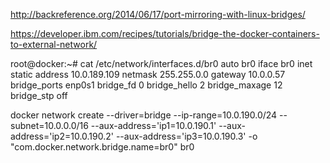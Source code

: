 
http://backreference.org/2014/06/17/port-mirroring-with-linux-bridges/



https://developer.ibm.com/recipes/tutorials/bridge-the-docker-containers-to-external-network/

 root@docker:~# cat /etc/network/interfaces.d/br0
    auto br0
    iface br0 inet static
      address 10.0.189.109
      netmask 255.255.0.0
      gateway 10.0.0.57
      bridge_ports enp0s1
      bridge_fd 0
      bridge_hello 2
      bridge_maxage 12
      bridge_stp off

docker network create --driver=bridge --ip-range=10.0.190.0/24 --subnet=10.0.0.0/16 --aux-address='ip1=10.0.190.1' --aux-address='ip2=10.0.190.2' --aux-address='ip3=10.0.190.3' -o "com.docker.network.bridge.name=br0" br0
